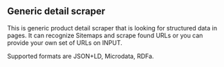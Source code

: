 ## Generic detail scraper

This is generic product detail scraper that is looking for structured data in pages.
It can recognize Sitemaps and scrape found URLs or you can provide your own set of URLs on INPUT.

Supported formats are JSON+LD, Microdata, RDFa.
